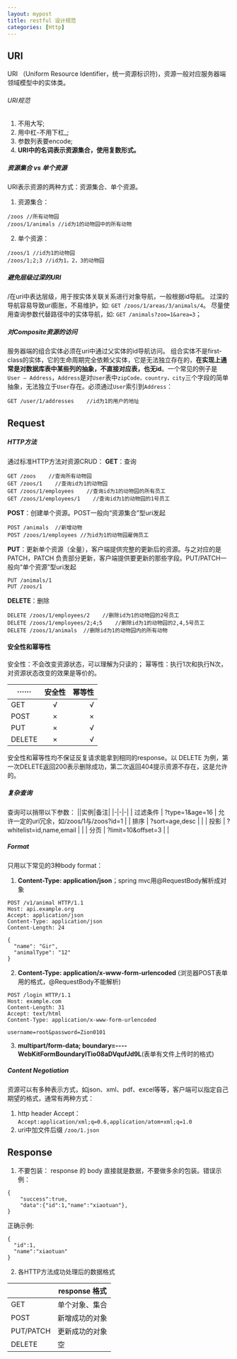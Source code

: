 ```yaml
---
layout: mypost
title: restful 设计规范
categories: [Http]
---
```


## URI
URI （Uniform Resource Identifier，统一资源标识符)，资源一般对应服务器端领域模型中的实体类。
###### URI规范
1. 不用大写;
2. 用中杠-不用下杠_;
3. 参数列表要encode;
4. **URI中的名词表示资源集合，使用复数形式。**

##### 资源集合 vs 单个资源
URI表示资源的两种方式：资源集合、单个资源。
1. 资源集合：
```
/zoos //所有动物园
/zoos/1/animals //id为1的动物园中的所有动物
```
2. 单个资源：
```
/zoos/1 //id为1的动物园
/zoos/1;2;3 //id为1，2，3的动物园
```
##### 避免层级过深的URI
/在uri中表达层级，用于按实体关联关系进行对象导航，一般根据id导航。
过深的导航容易导致uri膨胀，不易维护，如:
`GET /zoos/1/areas/3/animals/4`。
尽量使用查询参数代替路径中的实体导航，如:
`GET /animals?zoo=1&area=3`；
##### 对Composite资源的访问
服务器端的组合实体必须在uri中通过父实体的id导航访问。
组合实体不是first-class的实体，它的生命周期完全依赖父实体，它是无法独立存在的，**在实现上通常是对数据库表中某些列的抽象，不直接对应表，也无id**。一个常见的例子是 `User — Address`，`Address`是对`User`表中`zipCode，country，city`三个字段的简单抽象，无法独立于`User`存在。必须通过`User`索引到`Address`：
```
GET /user/1/addresses    //id为1的用户的地址
```
## Request
##### HTTP方法
通过标准HTTP方法对资源CRUD：
**GET**：查询
```
GET /zoos    //查询所有动物园
GET /zoos/1    //查询id为1的动物园
GET /zoos/1/employees    //查询id为1的动物园的所有员工
GET /zoos/1/employees/1    //查询id为1的动物园的1号员工
```
**POST**：创建单个资源。POST一般向“资源集合”型uri发起
```
POST /animals  //新增动物
POST /zoos/1/employees //为id为1的动物园雇佣员工
```
**PUT**：更新单个资源（全量），客户端提供完整的更新后的资源。与之对应的是 PATCH，PATCH 负责部分更新，客户端提供要更新的那些字段。PUT/PATCH一般向“单个资源”型uri发起
```
PUT /animals/1
PUT /zoos/1
```
**DELETE**：删除
```
DELETE /zoos/1/employees/2    //删除id为1的动物园的2号员工
DELETE /zoos/1/employees/2;4;5    //删除id为1的动物园的2,4,5号员工
DELETE /zoos/1/animals  //删除id为1的动物园内的所有动物
```
#### 安全性和幂等性
安全性：不会改变资源状态，可以理解为只读的；
幂等性：执行1次和执行N次，对资源状态改变的效果是等价的。

| ······  | 安全性         | 幂等性 |
| -------- |:--------:| ---:|
| GET      | √ | √ |
| POST      | ×      |   × |
| PUT | ×   | √ |
| DELETE | ×   | √ |
安全性和幂等性均不保证反复请求能拿到相同的response。以 DELETE 为例，第一次DELETE返回200表示删除成功，第二次返回404提示资源不存在，这是允许的。
##### 复杂查询
查询可以捎带以下参数：
||实例|备注|
|-|-|-|
| 过滤条件 | ?type=1&age=16 | 允许一定的uri冗余，如/zoos/1与/zoos?id=1 |
| 排序 | ?sort=age,desc | |
| 投影 | ?whitelist=id,name,email | |
| 分页 | ?limit=10&offset=3 | |
##### Format
只用以下常见的3种body format：
1. **Content-Type: application/json**；spring mvc用@RequestBody解析成对象
```
POST /v1/animal HTTP/1.1
Host: api.example.org
Accept: application/json
Content-Type: application/json
Content-Length: 24

{
  "name": "Gir",
  "animalType": "12"
}
```
2. **Content-Type: application/x-www-form-urlencoded** (浏览器POST表单用的格式，@RequestBody不能解析)
```
POST /login HTTP/1.1
Host: example.com
Content-Length: 31
Accept: text/html
Content-Type: application/x-www-form-urlencoded

username=root&password=Zion0101
```
3. **multipart/form-data; boundary=----WebKitFormBoundaryITio08aDVqufJd9L**(表单有文件上传时的格式)
##### Content Negotiation
资源可以有多种表示方式，如json、xml、pdf、excel等等，客户端可以指定自己期望的格式，通常有两种方式：
1. http header Accept：
`Accept:application/xml;q=0.6,application/atom+xml;q=1.0`
2. uri中加文件后缀
`/zoo/1.json`
## Response
1. 不要包装：
response 的 body 直接就是数据，不要做多余的包装。错误示例：
```
{
    "success":true,
    "data":{"id":1,"name":"xiaotuan"},
}
```
正确示例:
```
{
  "id":1,
  "name":"xiaotuan"
}
```
2. 各HTTP方法成功处理后的数据格式

||response 格式|
|-|-|
|GET|单个对象、集合|
|POST|新增成功的对象|
|PUT/PATCH|更新成功的对象|
|DELETE|空|
